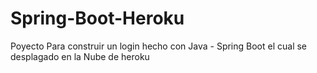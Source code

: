 # Spring-Boot-Heroku
Poyecto Para construir un login hecho con Java - Spring Boot
el cual se desplagado en la Nube de heroku
